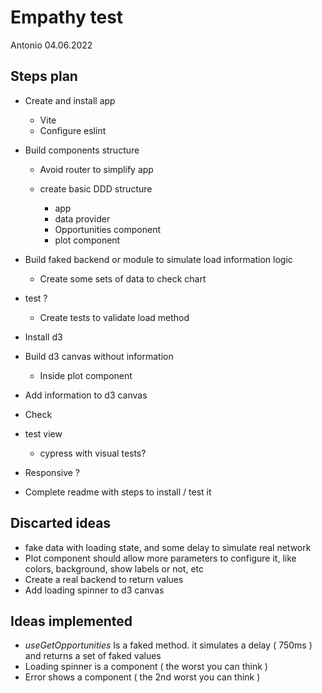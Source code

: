# Empathy test 
Antonio 04.06.2022

## Steps plan
 * Create and install app 

    * Vite
    * Configure eslint 
 * Build components structure
    
    * Avoid router to simplify app
    * create basic DDD structure

       * app
       * data provider
       * Opportunities component
       * plot component

 * Build faked backend or module to simulate load information logic

    * Create some sets of data to check chart
 * test ?

    * Create tests to validate load method
 * Install d3 
 * Build d3 canvas without information

    * Inside plot component
 * Add information to d3 canvas
 * Check 
 * test view

    * cypress with visual tests? 
 * Responsive ?
 * Complete readme with steps to install / test it
  

## Discarted ideas
* fake data with loading state, and some delay to simulate real network  
* Plot component should allow more parameters to configure it, like colors, background, show labels or not, etc
* Create a real backend to return values
* Add loading spinner to d3 canvas

## Ideas implemented
* _useGetOpportunities_ Is a faked method. it simulates a delay ( 750ms ) and returns a set of faked values
* Loading spinner is a component ( the worst you can think )
* Error shows a component ( the 2nd worst you can think )
